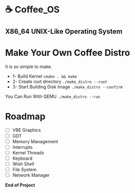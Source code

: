 # :coffee: Coffee_OS
## X86_64 UNIX-Like Operating System

# Make Your Own Coffee Distro
It is so simple to make.
* 1- Build Kernel `cmake . && make`
* 2- Create root directory `./make_distro --root`
* 3- Start Building Disk Image `./make_distro --confirm`

You Can Run With QEMU `./make_distro --run`

# Roadmap
- [ ] VBE Graphics
- [ ] GDT
- [ ] Memory Management
- [ ] Interrupts
- [ ] Kernel Threads
- [ ] Keyboard
- [ ] Wish Shell
- [ ] File System
- [ ] Network Manager

**End of Project**
